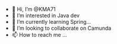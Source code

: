 - 👋 Hi, I’m @KMA71
- 👀 I’m interested in Java dev
- 🌱 I’m currently learning Spring...
- 💞️ I’m looking to collaborate on Camunda
- 📫 How to reach me ...

<!---
KMA71/KMA71 is a ✨ special ✨ repository because its `README.md` (this file) appears on your GitHub profile.
You can click the Preview link to take a look at your changes.
--->
